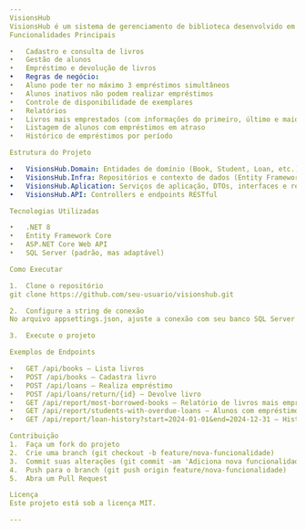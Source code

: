 ```yaml
---
VisionsHub
VisionsHub é um sistema de gerenciamento de biblioteca desenvolvido em .NET 8, com arquitetura em camadas, focado em controle de empréstimos de livros, alunos e relatórios detalhados.
Funcionalidades Principais

•	Cadastro e consulta de livros
•	Gestão de alunos
•	Empréstimo e devolução de livros
•	Regras de negócio:
•	Aluno pode ter no máximo 3 empréstimos simultâneos
•	Alunos inativos não podem realizar empréstimos
•	Controle de disponibilidade de exemplares
•	Relatórios
•	Livros mais emprestados (com informações do primeiro, último e maior tomador de empréstimos)
•	Listagem de alunos com empréstimos em atraso
•	Histórico de empréstimos por período

Estrutura do Projeto

•	VisionsHub.Domain: Entidades de domínio (Book, Student, Loan, etc.)
•	VisionsHub.Infra: Repositórios e contexto de dados (Entity Framework Core)
•	VisionsHub.Aplication: Serviços de aplicação, DTOs, interfaces e regras de negócio
•	VisionsHub.API: Controllers e endpoints RESTful

Tecnologias Utilizadas

•	.NET 8
•	Entity Framework Core
•	ASP.NET Core Web API
•	SQL Server (padrão, mas adaptável)

Como Executar

1.	Clone o repositório
git clone https://github.com/seu-usuario/visionshub.git

2.	Configure a string de conexão
No arquivo appsettings.json, ajuste a conexão com seu banco SQL Server.

3.	Execute o projeto

Exemplos de Endpoints

•	GET /api/books — Lista livros
•	POST /api/books — Cadastra livro
•	POST /api/loans — Realiza empréstimo
•	POST /api/loans/return/{id} — Devolve livro
•	GET /api/report/most-borrowed-books — Relatório de livros mais emprestados
•	GET /api/report/students-with-overdue-loans — Alunos com empréstimos em atraso
•	GET /api/report/loan-history?start=2024-01-01&end=2024-12-31 — Histórico de empréstimos por período

Contribuição
1.	Faça um fork do projeto
2.	Crie uma branch (git checkout -b feature/nova-funcionalidade)
3.	Commit suas alterações (git commit -am 'Adiciona nova funcionalidade')
4.	Push para o branch (git push origin feature/nova-funcionalidade)
5.	Abra um Pull Request

Licença
Este projeto está sob a licença MIT.

---
```

